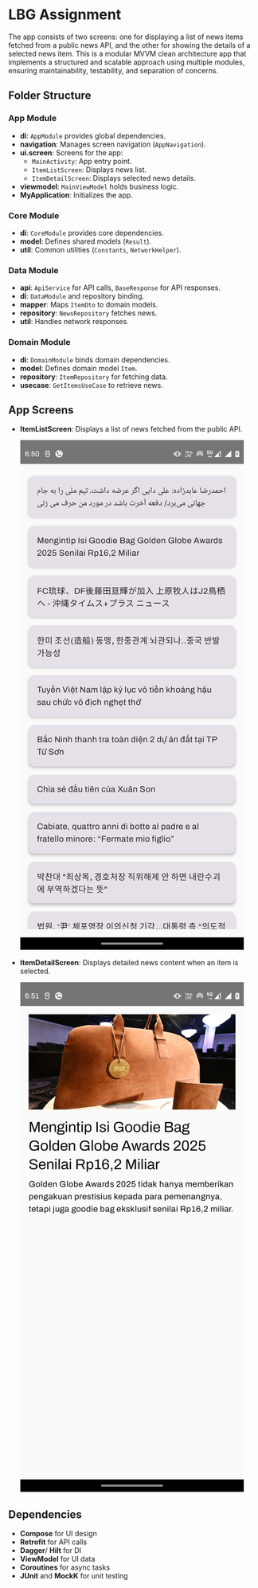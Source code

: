 # LBG Assignment

The app consists of two screens: one for displaying a list of news items fetched from a public news API, and the other for showing the details of a selected news item. This is a modular MVVM clean architecture app that implements a structured and scalable approach using multiple modules, ensuring maintainability, testability, and separation of concerns.

## Folder Structure

### **App Module**
- **di**: `AppModule` provides global dependencies.
- **navigation**: Manages screen navigation (`AppNavigation`).
- **ui.screen**: Screens for the app:
  - `MainActivity`: App entry point.
  - `ItemListScreen`: Displays news list.
  - `ItemDetailScreen`: Displays selected news details.
- **viewmodel**: `MainViewModel` holds business logic.
- **MyApplication**: Initializes the app.

### **Core Module**
- **di**: `CoreModule` provides core dependencies.
- **model**: Defines shared models (`Result`).
- **util**: Common utilities (`Constants`, `NetworkHelper`).

### **Data Module**
- **api**: `ApiService` for API calls, `BaseResponse` for API responses.
- **di**: `DataModule` and repository binding.
- **mapper**: Maps `ItemDto` to domain models.
- **repository**: `NewsRepository` fetches news.
- **util**: Handles network responses.

### **Domain Module**
- **di**: `DomainModule` binds domain dependencies.
- **model**: Defines domain model `Item`.
- **repository**: `ItemRepository` for fetching data.
- **usecase**: `GetItemsUseCase` to retrieve news.

## App Screens

- **ItemListScreen**: Displays a list of news fetched from the public API.
  
  ![News List Screenshot](https://github.com/koushik16github/LBG-Assignment/blob/main/Screenshot_20250106_185105.png)

- **ItemDetailScreen**: Displays detailed news content when an item is selected.
  
  ![News Details Screenshot](https://github.com/koushik16github/LBG-Assignment/blob/main/Screenshot_20250106_185133.png)

## Dependencies
- **Compose** for UI design
- **Retrofit** for API calls
- **Dagger**/ **Hilt** for DI
- **ViewModel** for UI data
- **Coroutines** for async tasks
- **JUnit** and **MockK** for unit testing
